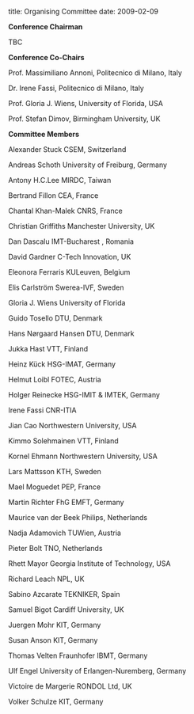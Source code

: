 title: Organising Committee
date: 2009-02-09  

**Conference Chairman**

TBC

**Conference Co-Chairs**

Prof. Massimiliano Annoni,     Politecnico di Milano, Italy

Dr. Irene Fassi,               Politecnico di Milano, Italy

Prof. Gloria J. Wiens,         University of Florida, USA

Prof. Stefan Dimov,	      Birmingham University, UK

**Committee Members**

Alexander Stuck 	     CSEM, Switzerland

Andreas Schoth 	             University of Freiburg, Germany

Antony H.C.Lee	             MIRDC, Taiwan

Bertrand Fillon	            CEA, France

Chantal Khan-Malek	    CNRS, France

Christian Griffiths 	    Manchester University, UK

Dan Dascalu	            IMT-Bucharest , Romania

David Gardner	           C-Tech Innovation, UK 

Eleonora Ferraris 	   KULeuven, Belgium

Elis Carlström 	           Swerea-IVF, Sweden

Gloria J. Wiens	           University of Florida

Guido Tosello	           DTU, Denmark

Hans Nørgaard Hansen	   DTU, Denmark

Jukka Hast 	           VTT, Finland 

Heinz Kück 	           HSG-IMAT, Germany

Helmut Loibl 	           FOTEC, Austria 

Holger Reinecke 	   HSG-IMIT & IMTEK, Germany

Irene Fassi                CNR-ITIA

Jian Cao 	           Northwestern University, USA

Kimmo Solehmainen 	   VTT, Finland  
 
Kornel Ehmann 	           Northwestern University, USA

Lars Mattsson 	           KTH, Sweden

Mael Moguedet	           PEP, France  

Martin Richter 	           FhG EMFT, Germany

Maurice van der Beek 	  Philips, Netherlands

Nadja Adamovich	          TUWien, Austria 

Pieter Bolt 	          TNO, Netherlands

Rhett Mayor	          Georgia Institute of Technology, USA 

Richard Leach 	          NPL, UK 

Sabino Azcarate	         TEKNIKER, Spain

Samuel Bigot	        Cardiff University, UK

Juergen Mohr	        KIT, Germany 

Susan Anson 	        KIT, Germany 

Thomas Velten	        Fraunhofer IBMT, Germany

Ulf Engel 	        University of Erlangen-Nuremberg, Germany

Victoire de Margerie    RONDOL Ltd, UK

Volker Schulze 	        KIT, Germany
